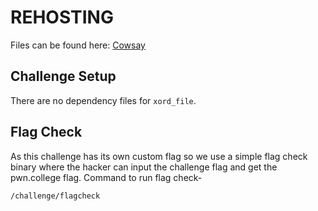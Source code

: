 # REHOSTING

Files can be found here: [Cowsay](https://github.com/MasonCompetitiveCyber/PatriotCTF2022-Public/tree/main/Crypto/Cowsay)

## Challenge Setup
There are no dependency files for `xord_file`.

## Flag Check

As this challenge has its own custom flag so we use a simple flag check binary where the hacker can input the challenge flag and get the pwn.college flag. Command to run flag check-
```
/challenge/flagcheck
```

